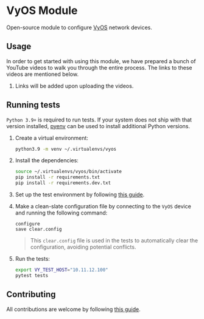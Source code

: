 # VyOS Module

Open-source module to configure [VyOS](https://vyos.io/) network devices.

## Usage

In order to get started with using this module, we have prepared a bunch of YouTube videos to walk you through the entire process. The links to these videos are mentioned below.

1. Links will be added upon uploading the videos.

## Running tests

`Python 3.9+` is required to run tests. If your system does not ship with that version installed, [pyenv](https://github.com/pyenv/pyenv) can be used to install additional Python versions.

1. Create a virtual environment:

    ```bash
    python3.9 -m venv ~/.virtualenvs/vyos
    ```

2. Install the dependencies:

    ```bash
    source ~/.virtualenvs/vyos/bin/activate
    pip install -r requirements.txt
    pip install -r requirements.dev.txt
    ```

3. Set up the test environment by following [this guide](https://github.com/inmanta/examples/tree/master/Networking/Vyos).

4. Make a clean-slate configuration file by connecting to the `VyOS` device and running the following command:

    ```console
    configure
    save clear.config
    ```

    > This `clear.config` file is used in the tests to automatically clear the configuration, avoiding potential conflicts.

5. Run the tests:

    ```bash
    export VY_TEST_HOST="10.11.12.100"
    pytest tests
    ```

## Contributing

All contributions are welcome by following [this guide](CONTRIBUTING.md).
